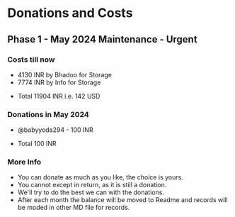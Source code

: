 # Donations and Costs

## Phase 1 - May 2024 Maintenance - Urgent

### Costs till now
* 4130 INR by Bhadoo for Storage
* 7774 INR by Info for Storage
- Total 11904 INR i.e. 142 USD

### Donations in May 2024
* @babyyoda294 - 100 INR
- Total 100 INR

### More Info
* You can donate as much as you like, the choice is yours.
* You cannot except in return, as it is still a donation.
* We'll try to do the best we can with the donations.
* After each month the balance will be moved to Readme and records will be moded in other MD file for records.
